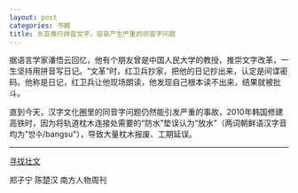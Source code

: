 ```yaml
---
layout: post
categories: 书摘
title: 东亚推行拼音文字，容易产生严重的同音字问题
---
```


据语言学家潘悟云回忆，他有个朋友曾是中国人民大学的教授，推崇文字改革，一生坚持用拼音写日记。“文革”时，红卫兵抄家，把他的日记抄出来，认定是间谍密码。他称是日记，红卫兵让他现场朗读，他发现自己根本读不出来，结果就被批斗。

直到今天，汉字文化圈里的同音字问题仍然能引发严重的事故，2010年韩国修建高铁时，因为将轨道枕木连接处需要的“防水”垫误认为“放水”（两词朝鲜语汉字音均为"방수/bangsu"），导致大量枕木报废、工期延误。

---

[寻找壮文](https://mp.weixin.qq.com/s/Lg1SrrGqxFUUUrpHor0fAA)

郑子宁 陈楚汉  南方人物周刊

